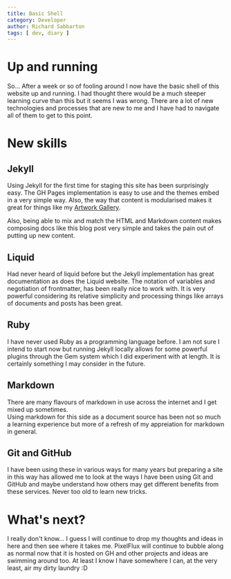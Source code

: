 ```yaml
---
title: Basic Shell
category: Developer
author: Richard Sabbarton
tags: [ dev, diary ]
---
```


# Up and running

So...  After a week or so of fooling around I now have the basic shell of 
this website up and running.  I had thought there would be a much steeper 
learning curve than this but it seems I was wrong.  There are a lot of new
technologies and processes that are new to me and I have had to navigate 
all of them to get to this point.

# New skills

## Jekyll

Using Jekyll for the first time for staging this site has been surprisingly 
easy.  The GH Pages implementation is easy to use and the themes embed in a 
very simple way.  Also, the way that content is modularised makes it great
for things like my [Artwork Gallery](/content/traditional-artwork.md).

Also, being able to mix and match the HTML and Markdown content makes composing
docs like this blog post very simple and takes the pain out of putting up new
content.

## Liquid

Had never heard of liquid before but the Jekyll implementation has great documentation
as does the Liquid website.  The notation of variables and negotiation of frontmatter, 
has been really nice to work with.  It is very powerful considering its relative simplicity
and processing things like arrays of documents and posts has been great.

## Ruby

I have never used Ruby as a programming language before.  I am not sure I intend to start 
now but running Jekyll locally allows for some powerful plugins through the Gem system which
I did experiment with at length.  It is certainly something I may consider in the future.

## Markdown

There are many flavours of markdown in use across the internet and I get mixed up sometimes.  
Using markdown for this side as a document source has been not so much a learning experience
but more of a refresh of my appreiation for markdown in general.

## Git and GitHub

I have been using these in various ways for many years but preparing a site in this way has 
allowed me to look at the ways I have been using Git and GitHub and maybe understand how
others may get different benefits from these services.  Never too old to learn new tricks.

# What's next?

I really don't know... I guess I will continue to drop my thoughts and ideas in here and then see
where it takes me.  PixelFlux will continue to bubble along as normal now that it is hosted on GH
and other projects and ideas are swimming around too.  At least I know I have somewhere I can, at
the very least, air my dirty laundry :D 